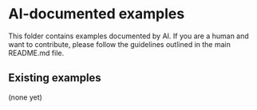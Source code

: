 # AI-documented examples

This folder contains examples documented by AI. If you are a human and want to contribute, please follow the guidelines outlined in the main README.md file.

## Existing examples

(none yet)
